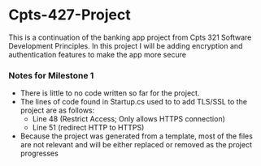 # Cpts-427-Project
This is a continuation of the banking app project from Cpts 321 Software Development Principles.  In this project I will be adding encryption and authentication features to make the app more secure


### Notes for Milestone 1
- There is little to no code written so far for the project.
- The lines of code found in Startup.cs used to to add TLS/SSL to the project are as follows:
  - Line 48 (Restrict Access; Only allows HTTPS connection)
  - Line 51 (redirect HTTP to HTTPS)
- Because the project was generated from a template, most of the files are not relevant and will be either replaced or removed as the project progresses



